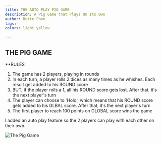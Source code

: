 ```yaml
---
title: THE AUTO PLAY PIG GAME
description: A Pig Game that Plays On Its Own
author: Bette Chen
tags: 
colors: light yellow

---
```

## THE PIG GAME
**RULES
1. The game has 2 players, playing in rounds
2. In each turn, a player rolls 2 dices as many times as he whishes. Each result get added to his ROUND score
3. BUT, if the player rolls a 1, all his ROUND score gets lost. After that, it's the next player's turn
4. The player can choose to 'Hold', which means that his ROUND score gets added to his GLBAL score. After that, it's the next player's turn
5. The first player to reach 100 points on GLOBAL score wins the game

I added an auto play feature so the 2 players can play with each other on their own.

![The Pig Game](/image.jpg?raw=true "The Pig Game")
